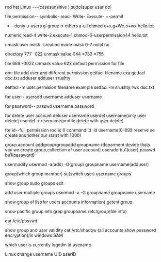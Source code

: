 red hat Linux ---(casesensitive )
sudo(super user do)

file permission--
symbolic-
read-
Write-
Execute-
+-permit
- -deniy
u-users
g-group
o-others
a-all
chmod u+x,g+Wx,o+wx hello.txt

numeric
read-4
write-2
execute-1
chmod-6-userpermission44 hello.txt

umask
user mask -creation mode mask
0-7 octal no

directory
777
-022 unmask value     044
                     =733
=755

file
666
-0022 unmask value
622 default permission for file

one file add user and different permission
getfacl filename   exa getfacl doc.txt
adduser            adduser srushty

setfacl -m user:permision filename  example
setfacl -m srushty:rwx  doc.txt

for user--
useradd username
adduser username

for password--
passwd username 
password 

for delete user account
deluser username
userdel username(only user delete)
userdel -r username(profile delete with user delete)

for id--full permission roo id 0
command id.
id username(0-999 reserve se create andnother our statrt with 1000)

group account
addgroup/groupadd groupname
(deparment devide thats vay we create group,collection of user account)
useradd bu1(user)
passwd bu1(password)

usermodify
usermod -a(add) -G(group) groupname username(adduser)

group(which group member)
su(switch user) username
groups

show group
sudo groups
exit

add user multiple groups
usermod -a -G groupname groupname username

show group of list(for users accounts information)
getent group

show pacific group info
grep groupname /etc/group(file info)

cat /etc/passwd

show group and user validity 
cat /etc/shadow (all accounts show password encryption)/in windows SAM

which user is currently logedin
id usename

Linux change username UID userID







